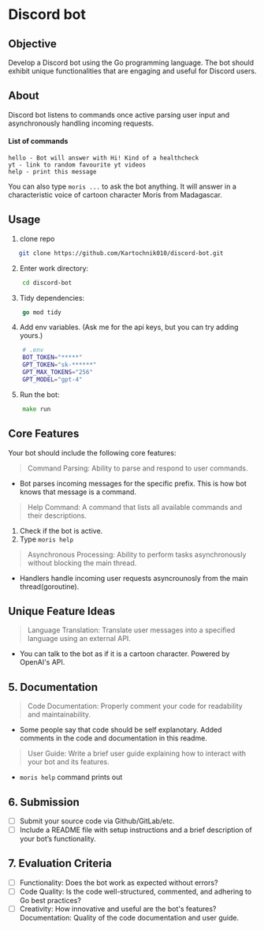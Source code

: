 # Discord bot

## Objective
Develop a Discord bot using the Go programming language. The bot should exhibit unique functionalities that are engaging and useful for Discord users.

## About
Discord bot listens to commands once active parsing user input and asynchronously handling incoming requests.

#### List of commands
```
hello - Bot will answer with Hi! Kind of a healthcheck
yt - link to random favourite yt videos
help - print this message
```



You can also type `moris ...` to ask the bot anything. It will answer in a characteristic voice of cartoon character Moris from Madagascar.

## Usage

1. clone repo
```Bash
   git clone https://github.com/Kartochnik010/discord-bot.git
```
2. Enter work directory:
```Bash
    cd discord-bot
```
3. Tidy dependencies:
```Go
    go mod tidy
```
4. Add env variables. (Ask me for the api keys, but you can try adding yours.)
```Bash
    # .env
    BOT_TOKEN="*****"
    GPT_TOKEN="sk-******"
    GPT_MAX_TOKENS="256"
    GPT_MODEL="gpt-4"
```
5. Run the bot:
```Go
    make run
```


## Core Features

Your bot should include the following core features:

> Command Parsing: Ability to parse and respond to user commands.
- Bot parses incoming messages for the specific prefix. This is how bot knows that message is a command.
> Help Command: A command that lists all available commands and their descriptions.

1. Check if the bot is active.
2. Type `moris help`

> Asynchronous Processing: Ability to perform tasks asynchronously without blocking the main thread.

- Handlers handle incoming user requests asyncrounosly from the main thread(goroutine).

## Unique Feature Ideas

> Language Translation: Translate user messages into a specified language using an external API.
 
- You can talk to the bot as if it is a cartoon character. Powered by OpenAI's API. 
 
## 5. Documentation

> Code Documentation: Properly comment your code for readability and maintainability.
- Some people say that code should be self explanotary. Added comments in the code and documentation in this readme.

> User Guide: Write a brief user guide explaining how to interact with your bot and its features.
- `moris help` command prints out 

## 6. Submission

 - [ ] Submit your source code via Github/GitLab/etc.
 - [ ] Include a README file with setup instructions and a brief description of your bot’s functionality.

## 7. Evaluation Criteria

 - [ ] Functionality: Does the bot work as expected without errors?
 - [ ] Code Quality: Is the code well-structured, commented, and adhering to Go best practices?
 - [ ] Creativity: How innovative and useful are the bot's features?
    Documentation: Quality of the code documentation and user guide.
